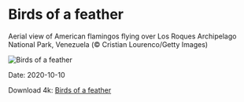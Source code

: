 # Birds of a feather

Aerial view of American flamingos flying over Los Roques Archipelago National Park, Venezuela (© Cristian Lourenco/Getty Images)

![Birds of a feather](https://bing.com/th?id=OHR.AmericanFlyer_EN-US0689904340_UHD.jpg&rf=LaDigue_UHD.jpg&pid=hp&w=1024&h=576)

Date: 2020-10-10

Download 4k: [Birds of a feather](https://bing.com/th?id=OHR.AmericanFlyer_EN-US0689904340_UHD.jpg&rf=LaDigue_UHD.jpg&pid=hp&w=3840&h=2160)

